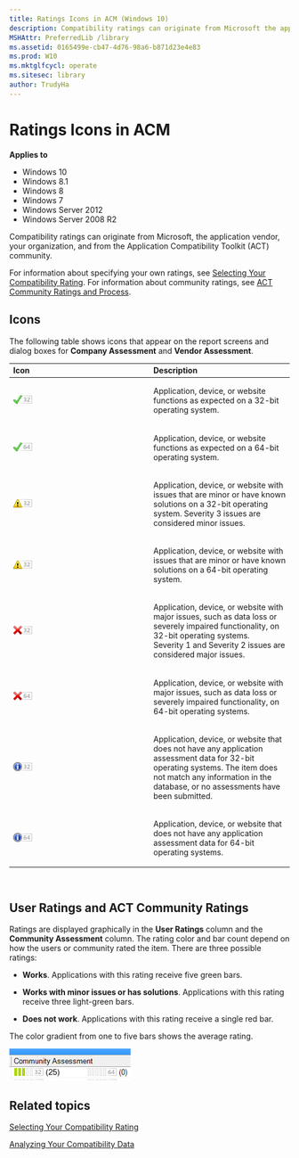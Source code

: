 ```yaml
---
title: Ratings Icons in ACM (Windows 10)
description: Compatibility ratings can originate from Microsoft the application vendor your organization and from the Application Compatibility Toolkit (ACT) community.
MSHAttr: PreferredLib /library
ms.assetid: 0165499e-cb47-4d76-98a6-b871d23e4e83
ms.prod: W10
ms.mktglfcycl: operate
ms.sitesec: library
author: TrudyHa
---
```


# Ratings Icons in ACM


**Applies to**

-   Windows 10
-   Windows 8.1
-   Windows 8
-   Windows 7
-   Windows Server 2012
-   Windows Server 2008 R2

Compatibility ratings can originate from Microsoft, the application vendor, your organization, and from the Application Compatibility Toolkit (ACT) community.

For information about specifying your own ratings, see [Selecting Your Compatibility Rating](selecting-your-compatibility-rating.md). For information about community ratings, see [ACT Community Ratings and Process](act-community-ratings-and-process.md).

## Icons


The following table shows icons that appear on the report screens and dialog boxes for **Company Assessment** and **Vendor Assessment**.

<table>
<colgroup>
<col width="50%" />
<col width="50%" />
</colgroup>
<thead>
<tr class="header">
<th align="left">Icon</th>
<th align="left">Description</th>
</tr>
</thead>
<tbody>
<tr class="odd">
<td align="left"><img src="images/dep-win8-e-act-greenworksicon.gif" alt="ACT Green icon" /></td>
<td align="left"><p>Application, device, or website functions as expected on a 32-bit operating system.</p></td>
</tr>
<tr class="even">
<td align="left"><img src="images/dep-win8-e-act-greenworks64icon.gif" alt="ACT green 64-bit icon" /></td>
<td align="left"><p>Application, device, or website functions as expected on a 64-bit operating system.</p></td>
</tr>
<tr class="odd">
<td align="left"><img src="images/dep-win8-e-act-minorissuesicon.png" alt="ACT minor issue icon" /></td>
<td align="left"><p>Application, device, or website with issues that are minor or have known solutions on a 32-bit operating system. Severity 3 issues are considered minor issues.</p></td>
</tr>
<tr class="even">
<td align="left"><img src="images/dep-win8-e-act-minorissues64icon.gif" alt="ACT Minor issues 64-bit icon" /></td>
<td align="left"><p>Application, device, or website with issues that are minor or have known solutions on a 64-bit operating system.</p></td>
</tr>
<tr class="odd">
<td align="left"><img src="images/dep-win8-e-act-doesnotworkicon.gif" alt="ACT does not work icon" /></td>
<td align="left"><p>Application, device, or website with major issues, such as data loss or severely impaired functionality, on 32-bit operating systems. Severity 1 and Severity 2 issues are considered major issues.</p></td>
</tr>
<tr class="even">
<td align="left"><img src="images/dep-win8-e-act-doesnotwork64icon.gif" alt="ACT does not work 64-bit icon" /></td>
<td align="left"><p>Application, device, or website with major issues, such as data loss or severely impaired functionality, on 64-bit operating systems.</p></td>
</tr>
<tr class="odd">
<td align="left"><img src="images/dep-win8-e-act-infoicon.gif" alt="ACT Information icon" /></td>
<td align="left"><p>Application, device, or website that does not have any application assessment data for 32-bit operating systems. The item does not match any information in the database, or no assessments have been submitted.</p></td>
</tr>
<tr class="even">
<td align="left"><img src="images/dep-win8-e-act-info64icon.gif" alt="ACT 64-bit info icon" /></td>
<td align="left"><p>Application, device, or website that does not have any application assessment data for 64-bit operating systems.</p></td>
</tr>
</tbody>
</table>

 

## User Ratings and ACT Community Ratings


Ratings are displayed graphically in the **User Ratings** column and the **Community Assessment** column. The rating color and bar count depend on how the users or community rated the item. There are three possible ratings:

-   **Works**. Applications with this rating receive five green bars.

-   **Works with minor issues or has solutions**. Applications with this rating receive three light-green bars.

-   **Does not work**. Applications with this rating receive a single red bar.

The color gradient from one to five bars shows the average rating.

![act community](images/dep-win8-e-act-communityexample.gif)

## Related topics


[Selecting Your Compatibility Rating](selecting-your-compatibility-rating.md)

[Analyzing Your Compatibility Data](analyzing-your-compatibility-data.md)

 

 






